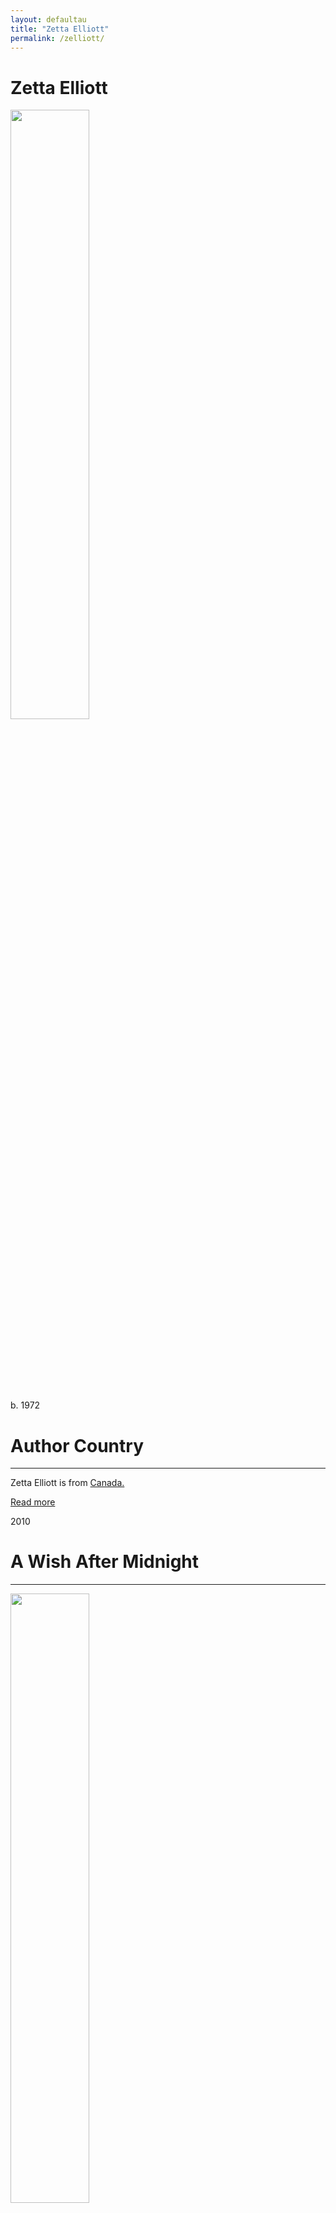 ```yaml
---
layout: defaultau
title: "Zetta Elliott"
permalink: /zelliott/
---
```

<!-- partial:index.partial.html -->
<div class="content">
    <h1>Zetta Elliott</h1>
    <div class="quote">
        <div><img src="https://encrypted-tbn3.gstatic.com/images?q=tbn:ANd9GcQzkXYS1zG57V9O8iWteVwkYjLbeV-nthsWvqi7Xxi0CtWtIn2x" height="50%" width = "50%" class="logo"></div>
    </div>
    <div class="timeline">
        <div style="padding-bottom:100px;"></div>
        <div class="block">
            <div class="date right"><p class="right">b. 1972</p></div>
            <div class="dot"></div>
            <div class="left first">
            <div class="author_country">
                <h1>Author Country</h1><hr>
          <div class="aclocation">  <p>Zetta Elliott is from <a href="{{ site.baseurl }}/24/">Canada.</a></p></div>
              <div class="acreadmore">  <a href="https://en.wikipedia.org/wiki/Zetta_Elliott" target="_blank">Read more</a></div>
            </div>
            </div>
        </div>
        <div class="block">
            <div class="date left"><p class="left">2010</p></div>
            <div class="dot"></div>
            <div class="right hide">
                <h1>A Wish After Midnight</h1><hr>
                <p><img src="https://m.media-amazon.com/images/I/51HjYVIWicL._SX323_BO1,204,203,200_.jpg" height="50%" width = "50%"></p>
                <p>
                Language: English<br/>
                Publisher: Skyscape<br/>
                Pub_location: New York, NY, United States<br/>
                Genre: Fiction (Novel)<br/>
                Length: 288 <br/>                   </p>
            </div>
        </div>
       <div class="block">
            <div class="date right"><p class="right">2013</p></div>
            <div class="dot"></div>
            <div class="left hide">
                <h1>The Deep</h1><hr>
                <p><img src="https://encrypted-tbn2.gstatic.com/images?q=tbn:ANd9GcR-wNPU7qt_tAINerTYpLhA67tcW8vl6ScY5e5dog0oFRcw_xUa" height="50%" width = "50%"></p>
                <p>
                Language: English<br/>
                Publisher: Farrar, Straus and Giroux<br/>
                Pub_location: New York, NY, United States<br/>
                Genre: Fiction (Novel)<br/>
                Length: 176<br/>                   </p>
            </div>
        </div>
       <div class="block">
            <div class="date left"><p class="left">2014</p></div>
            <div class="dot"></div>
            <div class="right hide">
                <h1>The Phoenix On Barkley Street</h1><hr>
                <p><img src="https://encrypted-tbn3.gstatic.com/images?q=tbn:ANd9GcSFwTYwoXJHmlj96NsvPdmwyBU_AuK-ELuzCFINnw-uttSqNCHT" height="50%" width = "50%"></p>
                <p>
                Language: English<br/>
                Publisher: Rosetta Press<br/>
                Pub_location: Brooklyn, NY, United States<br/>
                Genre: Fiction (Novel)<br/>
                Length: 52<br/>                   </p>
            </div>
        </div>
       <div class="block">
            <div class="date right"><p class="right">2014</p></div>
            <div class="dot"></div>
            <div class="left hide">
                <h1>Room In My Heart</h1><hr>
                <p><img src="https://encrypted-tbn0.gstatic.com/images?q=tbn:ANd9GcRLHv6uNlixtIkUoxY1TGVWyycm_TzYU__2h2z6_qcN-94qOai9" height="50%" width = "50%"></p>
                <p>
                Language: English<br/>
                Publisher: Rosetta Press<br/>
                Pub_location: Brooklyn, NY, United States<br/>
                Genre: Fiction (Novel)<br/>
                Length: 42<br/>                   </p>
            </div>
        </div>
<div class="block">
            <div class="date left"><p class="left">2014</p></div>
            <div class="dot"></div>
            <div class="right hide">
                <h1>The Magic Mirror</h1><hr>
                <p><img src="https://m.media-amazon.com/images/I/61m9Cq2+wwL._SY344_BO1,204,203,200_.jpg" height="50%" width = "50%"></p>
                <p>
                Language: English<br/>
                Publisher: Rosetta Press<br/>
                Pub_location: Brooklyn, NY, United States<br/>
                Genre: Fiction (Novel)<br/>
                Length: 38 <br/>                   </p>
            </div>
        </div>
       <div class="block">
            <div class="date right"><p class="right">2014</p></div>
            <div class="dot"></div>
            <div class="left hide">
                <h1>The Girl Who Swallowed The Sun</h1><hr>
                <p><img src="https://encrypted-tbn1.gstatic.com/images?q=tbn:ANd9GcSlvCpbceP3foRMtEUCFC6m4ob7tfvt6fLn6-DdU4tHp6ZU6Itr" height="50%" width = "50%"></p>
                <p>
                Language: English<br/>
                Publisher: Rosetta Press<br/>
                Pub_location: Brooklyn, NY, United States<br/>
                Genre: Fiction (Novel)<br/>
                Length: 32<br/>                   </p>
            </div>
        </div>
       <div class="block">
            <div class="date left"><p class="left">2015</p></div>
            <div class="dot"></div>
            <div class="right hide">
                <h1>¡A Max Le Gustan Las Muñecas!</h1><hr>
                <p><img src="https://m.media-amazon.com/images/I/41aUS+H-Q9L._SX311_BO1,204,203,200_.jpg" height="50%" width = "50%"></p>
                <p>
                Language: Spanish<br/>
                Publisher: Rosetta Press<br/>
                Pub_location: Brooklyn, NY, United States<br/>
                Genre: Fiction (Novel)<br/>
                Length: 136<br/>                   </p>
            </div>
        </div>
       <div class="block">
            <div class="date right"><p class="right">2015</p></div>
            <div class="dot"></div>
            <div class="left hide">
                <h1>Billie's Blues</h1><hr>
                <p><img src="https://encrypted-tbn1.gstatic.com/images?q=tbn:ANd9GcS8Dg8G3vOw7lOP9yylzbN27Nv6lKA1AytYyZ9p-lfMBdHoGwmv" height="50%" width = "50%"></p>
                <p>
                Language: English<br/>
                Publisher: Rosetta Press<br/>
                Pub_location: Brooklyn, NY, United States<br/>
                Genre: Fiction (Novel)<br/>
                Length: 30<br/>                   </p>
            </div>
        </div>
        <div class="block">
            <div class="date left"><p class="left">2015</p></div>
            <div class="dot"></div>
            <div class="right hide">
                <h1>Dayshaun's Gift</h1><hr>
                <p><img src="https://encrypted-tbn1.gstatic.com/images?q=tbn:ANd9GcTtxzeOGeuDjCkCLr6nSeb1FZNo1eIVo9IDH6b_oaFRHDNaG3Mi" height="50%" width = "50%"></p>
                <p>
                Language: English<br/>
                Publisher: Rosetta Press<br/>
                Pub_location: Brooklyn, NY, United States<br/>
                Genre: Fiction (Novel)<br/>
                Length: 88<br/>                   </p>
            </div>
        </div>
 	  <div class="block">
            <div class="date right"><p class="right">2015</p></div>
            <div class="dot"></div>
            <div class="left hide">
                <h1>A Wave Came Through Our Window</h1><hr>
                <p><img src="https://encrypted-tbn0.gstatic.com/images?q=tbn:ANd9GcR8tthDdbJqOx-cJMLkqJJUy-HrOpCRaCqC151AxJOYArcKUrhQ" height="50%" width = "50%"></p>
                <p>
                Language: English<br/>
                Publisher: Rosetta Press<br/>
                Pub_location: Brooklyn, NY, United States<br/>
                Genre: Fiction (Novel)<br/>
                Length: 26<br/>                   </p>
            </div>
        </div>       
	  <div class="block">
            <div class="date left"><p class="left">2015</p></div>
            <div class="dot"></div>
            <div class="right hide">
                <h1>Let The Faithful Come</h1><hr>
                <p><img src="https://m.media-amazon.com/images/I/41EEdvRuDPL._SX348_BO1,204,203,200_.jpg" height="50%" width = "50%"></p>
                <p>
                Language: English<br/>
                Publisher: CreateSpace Independent Publishing<br/>
                Pub_location: Scotts Valley, CA, United States<br/>
                Genre: Fiction (Novel)<br/>
                Length: 26 <br/>                   </p>
            </div>
        </div>
       <div class="block">
            <div class="date right"><p class="right">2015</p></div>
            <div class="dot"></div>
            <div class="left hide">
                <h1>I Love Snow!</h1><hr>
                <p><img src="https://encrypted-tbn0.gstatic.com/images?q=tbn:ANd9GcTfz_5h0KE9bQkgBm4GS6IIucXgi02zgw7gTh3_EXTFXC23tOoE" height="50%" width = "50%"></p>
                <p>
                Language: English<br/>
                Publisher: Rosetta Press<br/>
                Pub_location: Brooklyn, NY, United States<br/>
                Genre: Fiction (Novel)<br/>
                Length: 26 <br/>                   </p>
            </div>
        </div>
   <div class="block">
            <div class="date left"><p class="left">2016</p></div>
            <div class="dot"></div>
            <div class="right hide">
                <h1>Milo's Museum</h1><hr>
                <p><img src="https://encrypted-tbn0.gstatic.com/images?q=tbn:ANd9GcQaotin7LmRtUXG1dO0eLGhJGu0LKzVjrrVLmQhxZOkjiXGP83-" height="50%" width = "50%"></p>
                <p>
                Language: English<br/>
                Publisher: Rosetta Press<br/>
                Pub_location: Brooklyn, NY, United States<br/>
                Genre: Fiction (Novel)<br/>
                Length: 36<br/>                   </p>
            </div>
        </div>
       <div class="block">
            <div class="date right"><p class="right">2017</p></div>
            <div class="dot"></div>
            <div class="left hide">
                <h1>The Ghosts In The Castle</h1><hr>
                <p><img src="https://encrypted-tbn1.gstatic.com/images?q=tbn:ANd9GcRQBxf4WA8AfMlZdkA2IlwFY4mzDInp1oqJmWj-KCTs6mFAqYJl" height="50%" width = "50%"></p>
                <p>
                Language: English<br/>
                Publisher: Rosetta Press<br/>
                Pub_location: Brooklyn, NY, United States<br/>
                Genre: Fiction (Novel)<br/>
                Length: 114<br/>                   </p>
            </div>
        </div>
       <div class="block">
            <div class="date left"><p class="left">2017</p></div>
            <div class="dot"></div>
            <div class="right hide">
                <h1>The Phantom Unicorn</h1><hr>
                <p><img src="https://encrypted-tbn1.gstatic.com/images?q=tbn:ANd9GcQWPDRuKhMVSGT3a1_C4KWXLrUHnc8lSPMJ9qNnkry_Ra_yctBT" height="50%" width = "50%"></p>
                <p>
                Language: English<br/>
                Publisher: Rosetta Press<br/>
                Pub_location: Brooklyn, NY, United States<br/>
                Genre: Fiction (Novel)<br/>
                Length: 112 <br/>                   </p>
            </div>
        </div>
       <div class="block">
            <div class="date right"><p class="right">2017</p></div>
            <div class="dot"></div>
            <div class="left hide">
                <h1>Bird</h1><hr>
                <p><img src="https://encrypted-tbn2.gstatic.com/images?q=tbn:ANd9GcTP9n_NY7jRVKZ5S_wSD8F9Qe5PxtAai6aSYD7H9T_JWRiOnSx5" height="50%" width = "50%"></p>
                <p>
                Language: English<br/>
                Publisher: Lee & Low Books Inc<br/>
                Pub_location: New York, NY, United States<br/>
                Genre: Fiction (Novella)<br/>
                Length: 48 <br/>                   </p>
            </div>
        </div>
<div class="block">
            <div class="date left"><p class="left">2018</p></div>
            <div class="dot"></div>
            <div class="right hide">
                <h1>Dragons In A Bag</h1><hr>
                <p><img src="https://encrypted-tbn2.gstatic.com/images?q=tbn:ANd9GcT2HfCh_1mi5jG-tOdTRsDT2LbqF4gQUtjWRcilKCSMb1B9lux5" height="50%" width = "50%"></p>
                <p>
                Language: English<br/>
                Publisher: Random House Children's Books<br/>
                Pub_location: New York, NY, United States<br/>
                Genre: Fiction (Novel)<br/>
                Length: 160 <br/>                   </p>
            </div>
        </div>
       <div class="block">
            <div class="date right"><p class="right">2018</p></div>
            <div class="dot"></div>
            <div class="left hide">
                <h1>The Return</h1><hr>
                <p><img src="https://m.media-amazon.com/images/I/51FjM5fz6PL._SX346_BO1,204,203,200_.jpg" height="50%" width = "50%"></p>
                <p>
                Language: English<br/>
                Publisher: Rosetta Press<br/>
                Pub_location: Brooklyn, NY, United States<br/>
                Genre: Fiction (Novel)<br/>
                Length: 108<br/>                   </p>
            </div>
        </div>
       <div class="block">
            <div class="date left"><p class="left">2020</p></div>
            <div class="dot"></div>
            <div class="right hide">
                <h1>Say Her Name</h1><hr>
                <p><img src="https://m.media-amazon.com/images/I/51-lRcfY4vL._SX258_BO1,204,203,200_.jpg" height="50%" width = "50%"></p>
                <p>
                Language: English<br/>
                Publisher: Hyperion Books for Children<br/>
                Pub_location: New York, NY, United States<br/>
                Genre: Poetry Collection<br/>
                Length: 96<br/>                   </p>
            </div>
        </div>
       <div class="block">
            <div class="date right"><p class="right">2020</p></div>
            <div class="dot"></div>
            <div class="left hide">
                <h1>Say Her Name: Poems To Empower</h1><hr>
                <p><img src="https://m.media-amazon.com/images/I/51-lRcfY4vL._SX218_BO1,204,203,200_QL40_FMwebp_.jpg" height="50%" width = "50%"></p>
                <p>
                Language: English<br/>
                Publisher: Little, Brown and Company<br/>
                Pub_location: Prince Frederick, MD, United States<br/>
                Genre: Poetry Collection<br/>
                Length: 96<br/>                   </p>
            </div>
        </div>
      <div class="block">
            <div class="date left"><p class="left">2020</p></div>
            <div class="dot"></div>
            <div class="right hide">
                <h1>On My Block</h1><hr>
                <p><img src="https://m.media-amazon.com/images/I/51YpxXEpcXL._SY498_BO1,204,203,200_.jpg" height="50%" width = "50%"></p>
                <p>
                Language: English<br/>
                Publisher: Rosetta Press<br/>
                Pub_location: Brooklyn, NY, United States<br/>
                Genre: Fiction (Novel)<br/>
                Length: 32 <br/>                   </p>
            </div>
        </div>
       <div class="block">
            <div class="date right"><p class="right">2021</p></div>
            <div class="dot"></div>
            <div class="left hide">
                <h1>A Place Inside Of Me / A Poem To Heal The Heart</h1><hr>
                <p><img src="https://encrypted-tbn1.gstatic.com/images?q=tbn:ANd9GcRsKNz9oblRsrW3oVVZDM6-Wjovy8gS3wmaIBR5lDvP9XLucIlQ" height="50%" width = "50%"></p>
                <p>
                Language: English<br/>
                Publisher: Farrar, Straus and Giroux<br/>
                Pub_location: New York, NY, United States<br/>
                Genre: Poem<br/>
                Length: 32 <br/>                   </p>
            </div>
        </div>
       <div class="block">
            <div class="date left"><p class="left">2021</p></div>
            <div class="dot"></div>
            <div class="right hide">
                <h1>The Dragon Thief</h1><hr>
                <p><img src="https://encrypted-tbn2.gstatic.com/images?q=tbn:ANd9GcTdYGBES8G7bTXwH_1Ev6i9mZGD_t6NwynlBaf7nvFzeL0q2jjV" height="50%" width = "50%"></p>
                <p>
                Language: English<br/>
                Publisher: Random House Books for Young Readers<br/>
                Pub_location: New York, NY, United States<br/>
                Genre: Fiction (Novel)<br/>
                Length: 176<br/>                   </p>
            </div>
        </div>
       <div class="block">
            <div class="date right"><p class="right">2021</p></div>
            <div class="dot"></div>
            <div class="left hide">
                <h1>Melena's Jubilee: The Story Of A Fresh Start</h1><hr>
                <p><img src="https://encrypted-tbn3.gstatic.com/images?q=tbn:ANd9GcRYqgXE-uuM3I7fNsD1FFZxguXEbJYmzdMAQktEjCvmKZYG69P8" height="50%" width = "50%"></p>
                <p>
                Language: English<br/>
                Publisher: Tilbury House<br/>
                Pub_location: Thomaston, ME, United States<br/>
                Genre: Fiction (Novel)<br/>
                Length: 32<br/>                   </p>
            </div>
        </div>
 <div class="block">
            <div class="date left"><p class="left">2022</p></div>
            <div class="dot"></div>
            <div class="right hide">
                <h1>The Witch's Apprentice</h1><hr>
                <p><img src="https://encrypted-tbn3.gstatic.com/images?q=tbn:ANd9GcQ5MNBbz7pgQG9CC1HziAv73mP_MTgexSKacPX5YdDasO3Clmhm" height="50%" width = "50%"></p>
                <p>
                Language: English<br/>
                Publisher: Random House Books for Young Readers<br/>
                Pub_location: New York, NY, United States<br/>
                Genre: Fiction (Novel)<br/>
                Length:272 <br/>                   </p>
            </div>
        </div>
       <div class="block">
            <div class="date right"><p class="right">2022</p></div>
            <div class="dot"></div>
            <div class="left hide">
                <h1>Moonwalking</h1><hr>
                <p><img src="https://encrypted-tbn0.gstatic.com/images?q=tbn:ANd9GcSzR4Gm-uInYPHVw2dUT7L2azVV7c7Gt7LdkWHo29V2rD8SD8TZ" height="50%" width = "50%"></p>
                <p>
                Language: English<br/>
                Publisher: Farrar, Straus and Giroux<br/>
                Pub_location: New York, NY, <br/>
                Genre: Fiction (Novel)<br/>
                Length: 224<br/>                   </p>
            </div>
        </div>
  <!-- partial -->
<script src='https://cdnjs.cloudflare.com/ajax/libs/jquery/3.1.1/jquery.min.js'></script><script  src="{{ site.baseurl }}/assets/js/authorscript.js"></script>